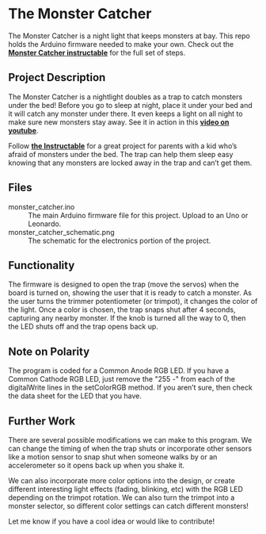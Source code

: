 # The Monster Catcher

The Monster Catcher is a night light that keeps monsters at bay. This repo holds the Arduino firmware needed to make your own. Check out the **[Monster Catcher instructable](https://www.instructables.com/id/Monster-Catcher-Night-Light "Instructable")** for the full set of steps.

## Project Description

The Monster Catcher is a nightlight doubles as a trap to catch monsters under the bed! Before you go to sleep at night, place it under your bed and it will catch any monster under there. It even keeps a light on all night to make sure new monsters stay away. See it in action in this **[video on youtube](https://www.youtube.com/watch?v=iJaVeIyJZwk "Youtube")**.

Follow **[the Instructable](https://www.instructables.com/id/Monster-Catcher-Night-Light "Instructable")** for a great project for parents with a kid who’s afraid of monsters under the bed. The trap can help them sleep easy knowing that any monsters are locked away in the trap and can’t get them.

## Files
<dl>
  <dt>monster_catcher.ino</dt>
  <dd>The main Arduino firmware file for this project. Upload to an Uno or Leonardo.</dd>
  
  <dt>monster_catcher_schematic.png</dt>
  <dd>The schematic for the electronics portion of the project.</dd>
</dl>

## Functionality
The firmware is designed to open the trap (move the servos) when the board is turned on, showing the user that it is ready to catch a monster. As the user turns the trimmer potentiometer (or trimpot), it changes the color of the light. Once a color is chosen, the trap snaps shut after 4 seconds, capturing any nearby monster. If the knob is turned all the way to 0, then the LED shuts off and the trap opens back up.

## Note on Polarity
The program is coded for a Common Anode RGB LED. If you have a Common Cathode RGB LED, just remove the "255 -" from each of the digitalWrite lines in the setColorRGB method. If you aren’t sure, then check the data sheet for the LED that you have.

## Further Work
There are several possible modifications we can make to this program. We can change the timing of when the trap shuts or incorporate other sensors like a motion sensor to snap shut when someone walks by or an accelerometer so it opens back up when you shake it.

We can also incorporate more color options into the design, or create different interesting light effects (fading, blinking, etc) with the RGB LED depending on the trimpot rotation. We can also turn the trimpot into a monster selector, so different color settings can catch different monsters! 

Let me know if you have a cool idea or would like to contribute!

